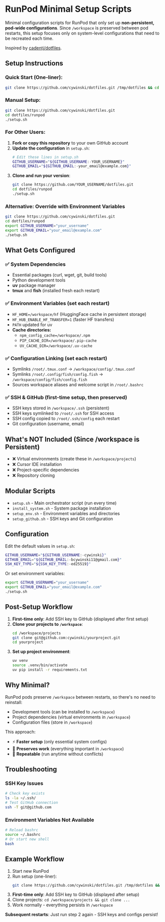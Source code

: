 # RunPod Minimal Setup Scripts

Minimal configuration scripts for RunPod that only set up **non-persistent, pod-wide configurations**. Since `/workspace` is preserved between pod restarts, this setup focuses only on system-level configurations that need to be recreated each time.

Inspired by [cadentj/dotfiles](https://github.com/cadentj/dotfiles/tree/main).

## Setup Instructions

### Quick Start (One-liner):
```bash
git clone https://github.com/cywinski/dotfiles.git /tmp/dotfiles && cd /tmp/dotfiles/runpod && ./setup.sh
```

### Manual Setup:
```bash
git clone https://github.com/cywinski/dotfiles.git
cd dotfiles/runpod
./setup.sh
```

### For Other Users:

1. **Fork or copy this repository** to your own GitHub account
2. **Update the configuration** in `setup.sh`:
   ```bash
   # Edit these lines in setup.sh
   GITHUB_USERNAME="${GITHUB_USERNAME:-YOUR_USERNAME}"
   GITHUB_EMAIL="${GITHUB_EMAIL:-your_email@example.com}"
   ```
3. **Clone and run your version**:
   ```bash
   git clone https://github.com/YOUR_USERNAME/dotfiles.git
   cd dotfiles/runpod
   ./setup.sh
   ```

### Alternative: Override with Environment Variables
```bash
git clone https://github.com/cywinski/dotfiles.git
cd dotfiles/runpod
export GITHUB_USERNAME="your_username"
export GITHUB_EMAIL="your_email@example.com"
./setup.sh
```

## What Gets Configured

### ✅ System Dependencies
- Essential packages (curl, wget, git, build tools)
- Python development tools
- **uv** package manager
- **tmux** and **fish** (installed fresh each restart)

### ✅ Environment Variables (set each restart)
- `HF_HOME=/workspace/hf` (HuggingFace cache in persistent storage)
- `HF_HUB_ENABLE_HF_TRANSFER=1` (faster HF transfers)
- `PATH` updated for uv
- **Cache directories:**
  - `npm_config_cache=/workspace/.npm`
  - `PIP_CACHE_DIR=/workspace/.pip-cache`
  - `UV_CACHE_DIR=/workspace/.uv-cache`

### ✅ Configuration Linking (set each restart)
- Symlinks `/root/.tmux.conf` → `/workspace/config/.tmux.conf`
- Symlinks `/root/.config/fish/config.fish` → `/workspace/config/fish/config.fish`
- Sources workspace aliases and welcome script in `/root/.bashrc`

### ✅ SSH & GitHub (first-time setup, then preserved)
- SSH keys stored in `/workspace/.ssh` (persistent)
- SSH keys symlinked to `/root/.ssh` for SSH access
- SSH config copied to `/root/.ssh/config` each restart
- Git configuration (username, email)

## What's NOT Included (Since /workspace is Persistent)

- ❌ Virtual environments (create these in `/workspace/projects`)
- ❌ Cursor IDE installation
- ❌ Project-specific dependencies
- ❌ Repository cloning

## Modular Scripts

- `setup.sh` - Main orchestrator script (run every time)
- `install_system.sh` - System package installation
- `setup_env.sh` - Environment variables and directories
- `setup_github.sh` - SSH keys and Git configuration

## Configuration

Edit the default values in `setup.sh`:
```bash
GITHUB_USERNAME="${GITHUB_USERNAME:-cywinski}"
GITHUB_EMAIL="${GITHUB_EMAIL:-bcywinski11@gmail.com}"
SSH_KEY_TYPE="${SSH_KEY_TYPE:-ed25519}"
```

Or set environment variables:
```bash
export GITHUB_USERNAME="your_username"
export GITHUB_EMAIL="your_email@example.com"
./setup.sh
```

## Post-Setup Workflow

1. **First-time only**: Add SSH key to GitHub (displayed after first setup)
2. **Clone your projects to `/workspace`**:
   ```bash
   cd /workspace/projects
   git clone git@github.com:cywinski/yourproject.git
   cd yourproject
   ```
3. **Set up project environment**:
   ```bash
   uv venv
   source .venv/bin/activate
   uv pip install -r requirements.txt
   ```

## Why Minimal?

RunPod pods preserve `/workspace` between restarts, so there's no need to reinstall:
- Development tools (can be installed to `/workspace`)
- Project dependencies (virtual environments in `/workspace`)
- Configuration files (store in `/workspace`)

This approach:
- ⚡ **Faster setup** (only essential system configs)
- 💾 **Preserves work** (everything important in `/workspace`)
- 🔄 **Repeatable** (run anytime without conflicts)

## Troubleshooting

### SSH Key Issues
```bash
# Check key exists
ls -la ~/.ssh/
# Test GitHub connection
ssh -T git@github.com
```

### Environment Variables Not Available
```bash
# Reload bashrc
source ~/.bashrc
# Or start new shell
bash
```

## Example Workflow

1. Start new RunPod
2. Run setup (one-liner):
   ```bash
   git clone https://github.com/cywinski/dotfiles.git /tmp/dotfiles && cd /tmp/dotfiles/runpod && ./setup.sh
   ```
3. **First-time only**: Add SSH key to GitHub (displayed after setup)
4. Clone projects: `cd /workspace/projects && git clone ...`
5. Work normally - everything persists in `/workspace`

**Subsequent restarts**: Just run step 2 again - SSH keys and configs persist!
